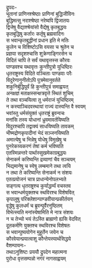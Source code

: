 द्रुपदः-  
भूतानां प्राणिनश्श्रेष्ठाः प्राणिनां बुद्धिजीविनः  
बुद्धिमत्सु नराश्श्रेष्ठा नरेष्वपि द्विजातयः  
द्विजेषु वैद्याश्श्रेयांसो वैद्येषु कृतबुद्धयः  
कृतबुद्धिषु कर्तारः कर्तृषु ब्रह्मवादिनः  
स भवान्कृतबुद्धीनां प्रधान इति मे मतिः  
कुलेन च विशिष्टोऽसि वयसा च श्रुतेन च  
प्रज्ञया सदृशश्चासि शुक्रेणाङ्गिरसेन च  
विदितं चापि ते सर्वं यथावृत्तस्स कौरवः  
पाण्डवश्च यथावृत्तः कुन्तीपुत्रो युधिष्ठिरः  
धृतराष्ट्रस्य विदिते वञ्चिताः पाण्डवाः परैः  
विदुरेणानुनीतोऽपि पुत्रमेवानुवर्तते  
शकुनिर्बुद्धिपूर्वं हि कुन्तीपुत्रं समाह्वयत्  
अनक्षज्ञं मताक्षस्सन्क्षत्रवृत्ते स्थितं शुचिम्  
ते तथा वञ्चयित्वा तु धर्मराजं युधिष्ठिरम्  
न कस्याञ्चिदवस्थायां राज्यं दास्यन्ति वै स्वयम्  
भवांस्तु धर्मसंयुक्तं धृतराष्ट्रं ब्रुवन्वचः  
मनांसि तस्य योधानां ध्रुवमावर्तयिष्यति  
विदुरश्चापि तद्वाक्यं साधयिष्यति तावकम्  
भीष्मद्रोणकृपादीनां भेदं सञ्जनयिष्यति  
अमात्येषु च भिन्नेषु योधेषु विमुखेषु च  
पुनरेकग्र्यकरणं तेषां कर्म भविष्यति  
एतस्मिन्नन्तरे पार्थास्सुखमेकाग्रबुद्धयः  
सेनाकर्म करिष्यन्ति द्रव्याणां चैव सञ्चयम्  
भिद्यमानेषु च स्वेषु लम्बमाने तथा त्वयि  
न तथा ते करिष्यन्ति सेनाकर्म न संशयः  
एतत्प्रयोजनं चात्र प्राधान्येनोपलभ्यते  
सङ्गत्य धृतराष्ट्रश्च कुर्याद्धर्म्यं वचस्तव  
स भवान्धर्मयुक्तश्च स्थविरश्च विशेषवित्  
कृपालुषु परिक्लेशान्पाण्डवीयान्प्रकीर्तयन्  
वृद्धेषु कुलधर्मं च ब्रुवन्पूर्वैरनुष्ठितम्  
विभेत्स्यति मनांस्येषामिति मे नात्र संशयः  
न च तेभ्यो भयं तेऽस्ति ब्राह्मणो ह्यसि वेदवित्  
दूतकर्मणि युक्तश्च स्थविरश्च विशेषतः  
स भवान्पुष्ययोगेन मुहूर्तेन जयेन च  
कौरवेयान्प्रयात्वाशु कौन्तेयस्यार्थसिद्धये  
वैशम्पायनः-  
तथाऽनुशिष्टः प्रययौ द्रुपदेन महात्मना  
पुरोधा वृत्तसम्पन्नो नगरं नागसाह्वयम्  
